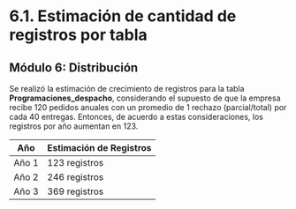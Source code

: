 # 6.1. Estimación de cantidad de registros por tabla

## Módulo 6: Distribución
Se realizó la estimación de crecimiento de registros para la tabla **Programaciones_despacho**, considerando el supuesto de que la empresa recibe 120 pedidos anuales con un promedio de 1 rechazo (parcial/total) por cada 40 entregas. Entonces, de acuerdo a estas consideraciones, los registros por año aumentan en 123.


| Año   | Estimación de Registros |
|-------|-------------------------|
| Año 1 | 123 registros           |
| Año 2 | 246 registros           |
| Año 3 | 369 registros           |